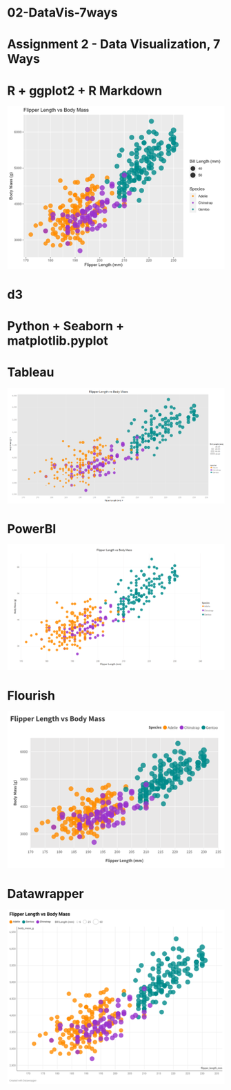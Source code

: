 # 02-DataVis-7ways

Assignment 2 - Data Visualization, 7 Ways  
===

# R + ggplot2 + R Markdown

![ggplot2](img/ggplot2.png)

# d3 

# Python + Seaborn + matplotlib.pyplot

# Tableau
![Tableau](img/Tableau.png)

# PowerBI
![PowerBi](img/powerbi.png)

# Flourish
![Flourish](img/Flourish.png)

# Datawrapper
![Datawrapper](img/datawrapper.png)

